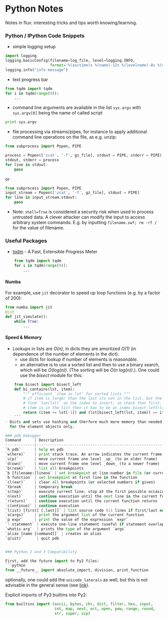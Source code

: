# Python Notes
Notes in flux: interesting tricks and tips worth knowing/learning.

### Python / IPython Code Snippets
- simple logging setup
```python
import logging
logging.basicConfig(filename=log_file, level=logging.INFO,
                    format='%(asctime)s %(name)-12s %(levelname)-8s %(message)s')
logging.info("info message")
```
- text progress bar
```python
from tqdm import tqdm
for i in tqdm(range(9)):
    ...
```

- command line arguments are available in the list `sys.argv` with `sys.argv[0]` being the name of called script
```python
print sys.argv
```

- file processing via streams/pipes, for instance to apply additional command line operations on the file, as e.g. unzip:
```python
from subprocess import Popen, PIPE

process = Popen(['zcat', '-f', gz_file], stdout = PIPE, stderr = PIPE)
stdout, stderr = process
for line in stdout:
    pass
```
or
```python
from subprocess import Popen, PIPE
input_stream = Popen(['zcat', '-f', gz_file], stdout = PIPE)
for line in input_stream.stdout:
    pass
```

- Note: `shell=True` is considered a security risk when used to process untrusted data. A clever attacker can modify the input to access arbitrary system commands. E.g. by inputting `filename.swf; rm -rf /` for the value of filename.


### Useful Packages

- [tqdm](https://pypi.python.org/pypi/tqdm) - A Fast, Extensible Progress Meter
```python
    from tqdm import tqdm
    for i in tqdm(range(9)):
        ...
```

#### Numba
For example, use `jit` decorator to speed up loop functions (e.g. by a factor of 200):

```python
from numba import jit
@jit
def jit_simulate():
    while True:
        ...
```

#### Speed & Memory
- Lookups in lists are *O(n)*, in dicts they are amortized *O(1)* (in
  dependence of the number of elements in the dict).
  * use dicts for lookup if number of elements is *reasonable*.
  * an alternative is to use a sorted list and then to use a binary
    search, which will be *O(log(n))*. (The sorting will be *O(n
    log(n))*.). One could use the *bisect* module for this:
```python
    from bisect import bisect_left
    def bi_contains(lst, item):
        """ efficient `item in lst` for sorted lists """
        # if item is larger than the last its not in the list, but the bisect would
        # find `len(lst)` as the index to insert, so check that first. Else, if the
        # item is in the list then it has to be at index bisect_left(lst, item)
        return (item <= lst[-1]) and (lst[bisect_left(lst, item)] == item)
    ```
- Dicts and sets use hashing and therfore much more memory than needed
  for the element objects only.

### pdb Debugger
Command      | Description
-------------|---------------------------------------------------------
`h pdb`      | help on pdb
`w(here)`    | print stack trace. An arrow indicates the current frame
`u(p)`       | move current frame one level _up_ (to an older frame)
`d(own)`     | move current frame one level _down_ (to a newer frame)
`b(reak)`    | list all breakpoints
`b [filename:]lineno` | set breakpoint at line-number in file (or current file)
`b function` | set breakpoint at first line in the function
`cl(ear)`    | clear all breakpoints (or selected numbers if given)
`tbreak`     | temporary break
`s(tep)`     | execute current line; stop at the first possible occasion
`n(ext)`     | continue execution until the next line in the current function is reached or it returns
`r(eturn)`   | continue execution until the current function returns
`c(ontinue)` | continue execution
`l(ist) [first] [,last]]` | list source code (11 lines if first/last not given)
`a(args)`    | print the argument list of the current function
`p expr`     | print the value of the expression `expr`
`! statement` | execute one-line statement (useful if statement overlaps with a pdb command)
`whatis arg`  | prints the type of the argument `args`
`alias [name [command]]` | creates an alias
`q(uit)`      | quit pdb


### Python 2 and 3 Compatibility

First, add the future import to Py2 files:
```python
from __future__ import absolute_import, division, print_function
```
optionally, one could add the `unicode_laterals` as well, but this is not advisable in the general sense (see [link](http://python-future.org/unicode_literals.html#unicode-literals)).


Explicit imports of Py3 builtins into Py2:
```python
from builtins import (ascii, bytes, chr, dict, filter, hex, input,
                      int, map, next, oct, open, pow, range, round,
                      str, super, zip)
```
